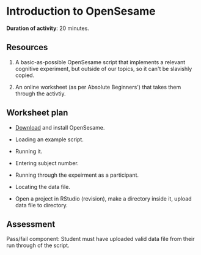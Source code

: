 # Introduction to OpenSesame

**Duration of activity**: 20 minutes.

## Resources

1. A basic-as-possible OpenSesame script that implements a relevant cognitive experiment, but outside of our topics, so it can't be slavishly copied. 

2. An online worksheet (as per Absolute Beginners') that takes them through the activtiy.

## Worksheet plan

- [Download](https://osdoc.cogsci.nl/3.2/download/) and install OpenSesame. 

- Loading an example script. 

- Running it. 

- Entering subject number. 

- Running through the expeirment as a participant. 

- Locating the data file. 

- Open a project in RStudio (revision), make a directory inside it, upload data file to directory. 

## Assessment

Pass/fail component: Student must have uploaded valid data file from their run through of the script.


